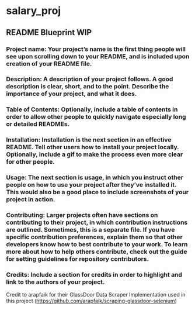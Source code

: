 # salary_proj


## README Blueprint WIP

### Project name: Your project’s name is the first thing people will see upon scrolling down to your README, and is included upon creation of your README file.

### Description: A description of your project follows. A good description is clear, short, and to the point. Describe the importance of your project, and what it does.

### Table of Contents: Optionally, include a table of contents in order to allow other people to quickly navigate especially long or detailed READMEs.

### Installation: Installation is the next section in an effective README. Tell other users how to install your project locally. Optionally, include a gif to make the process even more clear for other people.

### Usage: The next section is usage, in which you instruct other people on how to use your project after they’ve installed it. This would also be a good place to include screenshots of your project in action.

### Contributing: Larger projects often have sections on contributing to their project, in which contribution instructions are outlined. Sometimes, this is a separate file. If you have specific contribution preferences, explain them so that other developers know how to best contribute to your work. To learn more about how to help others contribute, check out the guide for setting guidelines for repository contributors.

### Credits: Include a section for credits in order to highlight and link to the authors of your project.

Credit to arapfaik for their GlassDoor Data Scraper Implementation used in this project (https://github.com/arapfaik/scraping-glassdoor-selenium)
